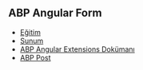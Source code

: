 ## ABP Angular Form

- [Eğitim]()
- [Sunum](https://bit.ly/abp-angular-extensions)
- [ABP Angular Extensions Dokümanı](https://docs.abp.io/en/abp/latest/UI/Angular/Extensions-Overall)
- [ABP Post]()
